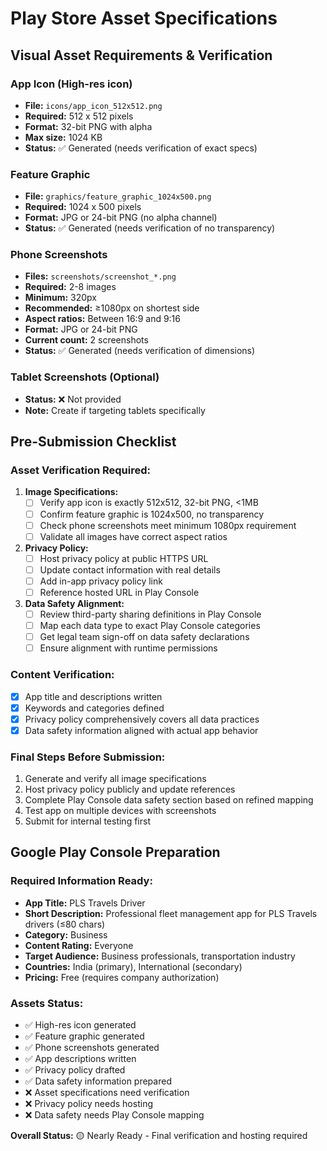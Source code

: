 # Play Store Asset Specifications

## Visual Asset Requirements & Verification

### App Icon (High-res icon)
- **File:** `icons/app_icon_512x512.png`
- **Required:** 512 x 512 pixels
- **Format:** 32-bit PNG with alpha
- **Max size:** 1024 KB
- **Status:** ✅ Generated (needs verification of exact specs)

### Feature Graphic
- **File:** `graphics/feature_graphic_1024x500.png`  
- **Required:** 1024 x 500 pixels
- **Format:** JPG or 24-bit PNG (no alpha channel)
- **Status:** ✅ Generated (needs verification of no transparency)

### Phone Screenshots
- **Files:** `screenshots/screenshot_*.png`
- **Required:** 2-8 images
- **Minimum:** 320px
- **Recommended:** ≥1080px on shortest side
- **Aspect ratios:** Between 16:9 and 9:16
- **Format:** JPG or 24-bit PNG
- **Current count:** 2 screenshots
- **Status:** ✅ Generated (needs verification of dimensions)

### Tablet Screenshots (Optional)
- **Status:** ❌ Not provided
- **Note:** Create if targeting tablets specifically

## Pre-Submission Checklist

### Asset Verification Required:
1. **Image Specifications:**
   - [ ] Verify app icon is exactly 512x512, 32-bit PNG, <1MB
   - [ ] Confirm feature graphic is 1024x500, no transparency
   - [ ] Check phone screenshots meet minimum 1080px requirement
   - [ ] Validate all images have correct aspect ratios

2. **Privacy Policy:**
   - [ ] Host privacy policy at public HTTPS URL
   - [ ] Update contact information with real details
   - [ ] Add in-app privacy policy link
   - [ ] Reference hosted URL in Play Console

3. **Data Safety Alignment:**
   - [ ] Review third-party sharing definitions in Play Console
   - [ ] Map each data type to exact Play Console categories
   - [ ] Get legal team sign-off on data safety declarations
   - [ ] Ensure alignment with runtime permissions

### Content Verification:
- [x] App title and descriptions written
- [x] Keywords and categories defined
- [x] Privacy policy comprehensively covers all data practices
- [x] Data safety information aligned with actual app behavior

### Final Steps Before Submission:
1. Generate and verify all image specifications
2. Host privacy policy publicly and update references
3. Complete Play Console data safety section based on refined mapping
4. Test app on multiple devices with screenshots
5. Submit for internal testing first

## Google Play Console Preparation

### Required Information Ready:
- **App Title:** PLS Travels Driver
- **Short Description:** Professional fleet management app for PLS Travels drivers (≤80 chars)
- **Category:** Business
- **Content Rating:** Everyone
- **Target Audience:** Business professionals, transportation industry
- **Countries:** India (primary), International (secondary)
- **Pricing:** Free (requires company authorization)

### Assets Status:
- ✅ High-res icon generated
- ✅ Feature graphic generated  
- ✅ Phone screenshots generated
- ✅ App descriptions written
- ✅ Privacy policy drafted
- ✅ Data safety information prepared
- ❌ Asset specifications need verification
- ❌ Privacy policy needs hosting
- ❌ Data safety needs Play Console mapping

**Overall Status:** 🟡 Nearly Ready - Final verification and hosting required